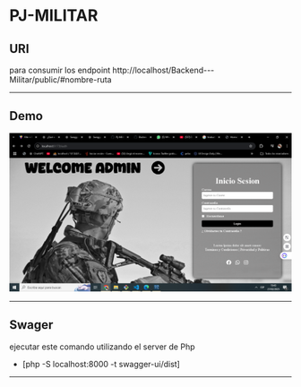 # PJ-MILITAR

## URI

para consumir los endpoint
http://localhost/Backend---Militar/public/#nombre-ruta

---

## Demo

![alt text](image-1.png)

---

## Swager

ejecutar este comando utilizando el server de Php

- [php -S localhost:8000 -t swagger-ui/dist]

---
